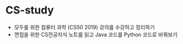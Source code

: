 # CS-study
- 모두를 위한 컴퓨터 과학 (CS50 2019) 강의를 수강하고 정리하기
- 면접을 위한 CS전공지식 노트를 읽고 Java 코드를 Python 코드로 바꿔보기